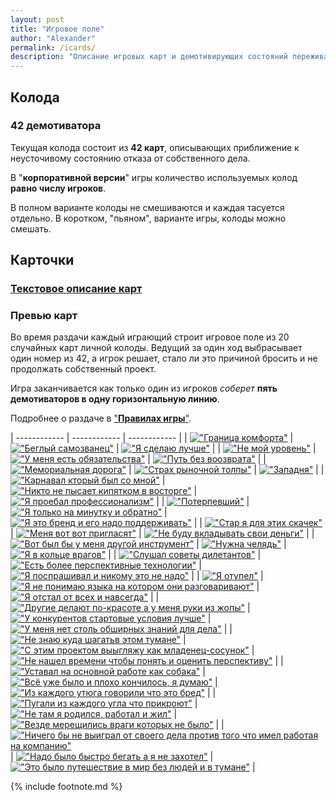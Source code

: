 ```yaml
---
layout: post
title: "Игровое поле"
author: "Alexander"
permalink: /icards/
description: "Описание игровых карт и демотивирующих состояний переживаемых в процессе отказа от продолжения собственного проект в пользу работы по найму" 
---
```


## Колода

### 42 демотиватора

Текущая колода состоит из **42 карт**, описывающих приближение к неусточивому состоянию отказа от собственного дела.

В "**корпоративной версии**" игры количество используемых колод **равно числу игроков**.

В полном варианте колоды не смешиваются и каждая тасуется отдельно. В коротком, "пьяном", варианте игры, колоды можно смешать.

## Карточки

### [Текстовое описание карт](/_cards/)

### Превью карт

Во время раздачи каждый играющий строит игровое поле из 20 случайных карт личной колоды. Ведущий за один ход выбрасывает один номер из 42, а игрок решает, стало ли это причиной бросить и не продолжать собственный проект.

Игра заканчивается как только один из игроков _соберет_ **пять демотиваторов в одну горизонтальную линию**.

Подробнее о раздаче в ["**Правилах игры**"](/rules/). 

| ------------ | ------------ | ------------ |
| <a href="/ComfortLimitReached/">!["Граница комфорта"](../_img/1_m.svg)</a> | <a href="/UnmaskingTheImpostor/">!["Беглый самозванец"](../_img/2_m.svg)</a> | <a href="/IDoBetter/">!["Я сделаю лучше"](../_img/3_m.svg)</a> | 
| <a href="/Hierarchy/ ">!["Не мой уровень"](../_img/4_m.svg)</a> | <a href="/Obligation/">!["У меня есть  обязательства"](../_img/5_m.svg)</a> | <a href="/WithoutReturn/">!["Путь без воозврата"](../_img/6_m.svg)</a> |
| <a href="/WreathsOnPillars/">!["Мемориальная дорога"](../_img/7_m.svg)</a> | <a href="/Agoraphobia/">!["Страх рыночной толпы"](../_img/8_m.svg)</a> | <a href="/Claustrophobia/">!["Западня"](../_img/9_m.svg)</a> |
| <a href="/Prosperity/">!["Карнавал кторый был со мной"](../_img/10_m.svg)</a> | <a href="/NoApplause/">!["Никто не пысает кипятком в восторге"](../_img/11_m.svg)</a> | <a href="/DoubtAboutProfessionalism/">!["Я проебал профессионализм"](../_img/12_m.svg)</a> |
| <a href="/Hype/">!["Потерпевший"](../_img/13_m.svg)</a> | <a href="/Intermit/">!["Я только на минутку и обратно"](../_img/14_m.svg)</a> | <a href="/SupportMyBrand/">!["Я это бренд и его надо поддерживать"](../_img/15_m.svg)</a> | 
| <a href="/ChairDays/">!["Стар я для этих скачек"](../_img/16_m.svg)</a> | <a href="/WaitingForAnInvite/">!["Меня вот вот пригласят"](../_img/17_m.svg)</a> | <a href="/NotAPriority/">!["Не буду вкладывать свои деньги"](../_img/18_m.svg)</a> |
| <a href="/OtherTool/">!["Вот был бы у меня другой инструмент"](../_img/19_m.svg)</a> | <a href="/NeedAServant/">!["Нужна челядь"](../_img/20_m.svg)</a> | <a href="/EnemiesAllAround/">!["Я в кольце врагов"](../_img/21_m.svg)</a> |
| <a href="/AmateurTips/">!["Слушал советы дилетантов"](../_img/22_m.svg)</a> | <a href="/NewToys/">!["Есть более перспективные технологии"](../_img/23_m.svg)</a> | <a href="/NoLocalMarket/">!["Я поспрашивал и никому это не надо"](../_img/24_m.svg)</a> |
| <a href="/ImaginaryDementia/">!["Я отупел"](../_img/25_m.svg)</a> | <a href="/AnotherLanguage/">!["Я не понимаю языка на котором они разговаривают"](../_img/26_m.svg)</a> | <a href="/BehindInTheRace/">!["Я отстал от всех и навсегда"](../_img/27_m.svg)</a> |
| <a href="/OthersHaveItBetter/">!["Другие делают по-красоте а у меня руки из жопы"](../_img/28_m.svg)</a> | <a href="/Handicap/">!["У конкурентов стартовые условия лучше"](../_img/29_m.svg)</a> | <a href="/CompetenceDeficit/">!["У меня нет столь обширных знаний для дела"](../_img/30_m.svg)</a> |
| <a href="/OutOfFocus/">!["Не знаю куда шагатьв этом тумане"](../_img/31_m.svg)</a> | <a href="/DontLoseFace/">!["С этим проектом выыгляжу как младенец-сосунок"](../_img/32_m.svg)</a> | <a href="/DidNotHaveEnoughTime/">!["Не нашел времени чтобы понять и оценить перспективу"](../_img/33_m.svg)</a> |
| <a href="/CumulativeFatigue/">!["Уставал на основной работе как собака"](../_img/34_m.svg)</a> | <a href="/EverythingWas/">!["Всё уже было и плохо кончилось, я думаю"](../_img/35_m.svg)</a> | <a href="/UninvitedExpert/">!["Из каждого утюга говорили что это бред"](../_img/36_m.svg)</a> |
| <a href="/SignsOfTrouble/">!["Пугали из каждого угла что прикроют"](../_img/37_m.svg)</a> | <a href="/OffTheField/">!["Не там я родился, работал и жил"](../_img/38_m.svg)</a> | <a href="/ImaginaryHazards/">!["Везде мерещились враги которых не было"](../_img/39_m.svg)</a> |
| <a href="/ExchangeOfNothingForNothing/">!["Ничего бы не выиграл от своего дела против того что имел работая на компанию"](../_img/40_m.svg)</a> | <a href="/SnailHouse/">!["Надо было быстро бегать а я не захотел"](../_img/41_m.svg)</a> | <a href="/Limbo/">!["Это было путешествие в мир без людей и в тумане"](../_img/42_m.svg)</a> |

{% include footnote.md %}
